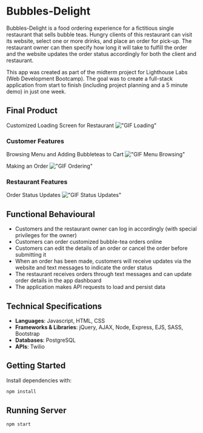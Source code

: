 # Bubbles-Delight

Bubbles-Delight is a food ordering experience for a fictitious single restaurant that sells bubble teas. Hungry clients of this restaurant can visit its website, select one or more drinks, and place an order for pick-up. The restaurant owner can then specify how long it will take to fulfill the order and the website updates the order status accordingly for both the client and restaurant.

This app was created as part of the midterm project for Lighthouse Labs (Web Development Bootcamp). The goal was to create a full-stack application from start to finish (including project planning and a 5 minute demo) in just one week.

## Final Product

Customized Loading Screen for Restaurant
!["GIF Loading"](https://github.com/dylangit01/Bubbles-Delight/blob/master/docs/Loading.gif?raw=true)

### Customer Features

Browsing Menu and Adding Bubbleteas to Cart
!["GIF Menu Browsing"](https://github.com/dylangit01/Bubbles-Delight/blob/master/docs/Menu.gif?raw=true)

Making an Order
!["GIF Ordering"](https://github.com/dylangit01/Bubbles-Delight/blob/master/docs/Order.gif?raw=true)

### Restaurant Features

Order Status Updates
!["GIF Status Updates"](https://github.com/dylangit01/Bubbles-Delight/blob/master/docs/Admin.gif?raw=true)

## Functional Behavioural

- Customers and the restaurant owner can log in accordingly (with special privileges for the owner)
- Customers can order customized bubble-tea orders online
- Customers can edit the details of an order or cancel the order before submitting it
- When an order has been made, customers will receive updates via the website and text messages to indicate the order status
- The restaurant receives orders through text messages and can update order details in the app dashboard
- The application makes API requests to load and persist data

## Technical Specifications

- **Languages**: Javascript, HTML, CSS
- **Frameworks & Libraries**: jQuery, AJAX, Node, Express, EJS, SASS, Bootstrap
- **Databases**: PostgreSQL
- **APIs**: Twilio

## Getting Started

Install dependencies with:

```sh
npm install
```

## Running Server

```sh
npm start
```
